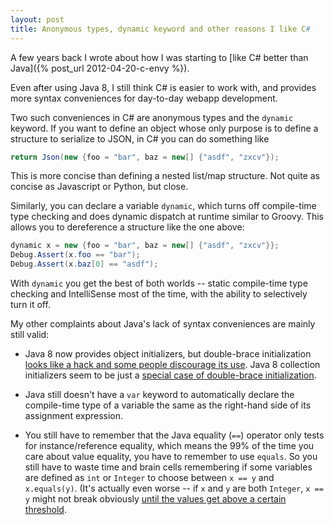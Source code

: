 ```yaml
---
layout: post
title: Anonymous types, dynamic keyword and other reasons I like C#
---
```


A few years back I wrote about how I was starting to [like C# better than Java]({% post_url 2012-04-20-c-envy %}).  

Even after using Java 8, I still think C# is easier to work with, and provides more syntax conveniences for day-to-day webapp development.

Two such conveniences in C# are anonymous types and the `dynamic` keyword.  If you want to define an object whose only purpose is to define a structure to serialize to JSON, in 
C# you can do something like 

```csharp
return Json(new {foo = "bar", baz = new[] {"asdf", "zxcv"});
```

This is more concise than defining a nested list/map structure.  Not quite as concise as Javascript or Python, but close.

Similarly, you can declare a variable `dynamic`, which turns off compile-time type checking and does dynamic dispatch at runtime similar to Groovy.  This allows you to dereference 
a structure like the one above:

```csharp
dynamic x = new {foo = "bar", baz = new[] {"asdf", "zxcv"}};
Debug.Assert(x.foo == "bar");
Debug.Assert(x.baz[0] == "asdf");
```

With `dynamic` you get the best of both worlds -- static compile-time type checking and IntelliSense most of the time, with the ability to selectively turn it off.  

My other complaints about Java's lack of syntax conveniences are mainly still valid:

* Java 8 now provides object initializers, but double-brace initialization 
[looks like a hack and some people discourage its use](http://stackoverflow.com/questions/9108531/is-there-an-object-initializers-in-java).  Java 8 collection initializers
seem to be just a [special case of double-brace initialization](http://stackoverflow.com/questions/6665049/what-are-the-cons-of-using-in-place-collection-initializers-in-java).

* Java still doesn't have a `var` keyword to automatically declare the compile-time type of a variable the same as the right-hand side of its assignment expression.

* You still have to remember that the Java equality (`==`) operator only tests for instance/reference equality, which means the 99% of the time you care about value equality, 
you have to remember to use `equals`.  So you still have to waste time and brain cells remembering if some variables are defined as `int` or `Integer` to choose between 
`x == y` and `x.equals(y)`.  (It's actually even worse -- if `x` and `y` are both `Integer`, `x == y` might not break obviously [until the values 
get above a certain threshold](http://stackoverflow.com/questions/1700081/why-does-128-128-return-false-but-127-127-return-true-in-this-code).
